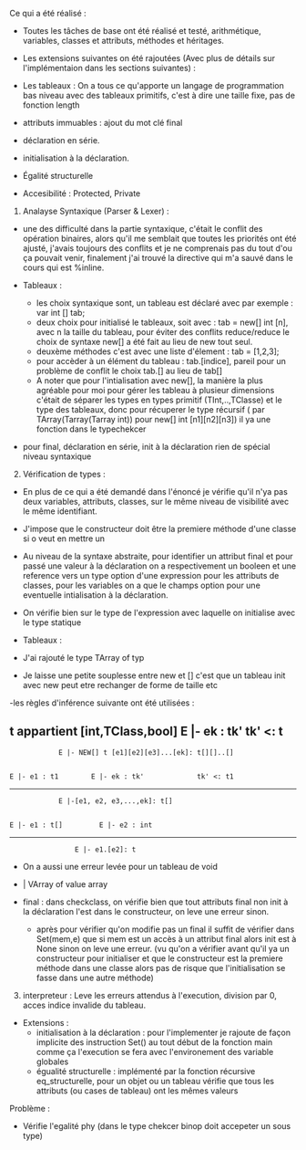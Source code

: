 Ce qui a été réalisé :

- Toutes les tâches de base ont été réalisé et testé, arithmétique, variables, classes et attributs, méthodes et héritages.

- Les extensions suivantes on été rajoutées (Avec plus de détails sur l'implémentaion dans les sections suivantes) :
- Les tableaux : On a tous ce qu'apporte un langage de programmation bas niveau avec des tableaux primitifs, c'est à dire une taille fixe, pas de fonction length
- attributs immuables : ajout du mot clé final
- déclaration en série.
- initialisation à la déclaration.
- Égalité structurelle
- Accesibilité : Protected, Private

1) Analayse Syntaxique (Parser & Lexer) : 

- une des difficulté dans la partie syntaxique, c'était le conflit des opération binaires, alors qu'il me semblait que toutes les priorités ont été ajusté, j'avais toujours des conflits et je ne comprenais pas du tout d'ou ça pouvait venir, finalement j'ai trouvé la directive qui m'a sauvé dans le cours qui est %inline.

- Tableaux : 
    - les choix syntaxique sont, un tableau est déclaré avec par exemple : var int [] tab;
    - deux choix pour initialisé le tableaux, soit avec : tab = new[] int [n], avec n la taille du tableau, pour éviter des conflits reduce/reduce le choix de syntaxe new[] a été fait au lieu de new tout seul.
    - deuxème méthodes c'est avec une liste d'élement : tab = [1,2,3];
    - pour accèder à un élément du tableau : tab.[indice], pareil pour un problème de conflit le choix tab.[] au lieu de tab[]
    - A noter que pour l'intialisation avec new[], la manière la plus agréable pour moi pour gérer les tableau à plusieur dimensions c'était de séparer les types en types primitif (TInt,..,TClasse) et le type des tableaux, donc pour récuperer le type récursif ( par TArray(Tarray(Tarray int)) pour new[] int [n1][n2][n3]) il ya une fonction dans le typechekcer

- pour final, déclaration en série, init à la déclaration rien de spécial niveau syntaxique 

2) Vérification de types : 

- En plus de ce qui a été demandé dans l'énoncé je vérifie qu'il n'ya pas deux variables, attributs, classes, sur le même niveau de visibilité avec le même identifiant.

- J'impose que le constructeur doit être la premiere méthode d'une classe si o veut en mettre un

- Au niveau de la syntaxe abstraite, pour identifier un attribut final et pour passé une valeur à la déclaration on a respectivement un booleen et une reference vers un type option d'une expression pour les attributs de classes, pour les variables on a que le champs option pour une eventuelle intialisation à la déclaration.

- On vérifie bien sur le type de l'expression avec laquelle on initialise avec le type statique

- Tableaux : 

- J'ai rajouté le type TArray of typ
- Je laisse une petite souplesse entre new et [] c'est que un tableau init avec new peut etre rechanger de forme
de taille etc

-les règles d'inférence suivante ont été utilisées :

  t appartient [int,TClass,bool]      E |- ek : tk'      tk' <: t
  -------------------------------------------------------------------
                E |- NEW[] t [e1][e2][e3]...[ek]: t[][]..[]


    E |- e1 : t1        E |- ek : tk'             tk' <: t1
  -------------------------------------------------------------------
                E |-[e1, e2, e3,...,ek]: t[]


    E |- e1 : t[]         E |- e2 : int             
  -------------------------------------------------------------------
                    E |- e1.[e2]: t

- On a aussi une erreur levée pour un tableau de void
- | VArray of value array 

- final : dans checkclass, on vérifie bien que tout attributs final non init à la déclaration l'est dans le constructeur, on leve une erreur sinon.

    - après pour vérifier qu'on modifie pas un final il suffit de vérifier dans Set(mem,e)
    que si mem est un accès à un attribut final alors init est à None sinon on leve une erreur. (vu qu'on a vérifier avant qu'il ya un constructeur pour initialiser et que le constructeur est la premiere méthode dans une classe alors pas de risque que l'initialisation se fasse dans une autre méthode)

3) interpreteur : 
Leve les erreurs attendus à l'execution, division par 0, acces indice invalide du tableau.
   
- Extensions :
  - initialisation à la déclaration : pour l'implementer je rajoute de façon implicite des instruction Set() au tout début de la fonction main comme ça l'execution se fera avec l'environement des variable globales 
  - égualité structurelle : implémenté par la fonction récursive eq_structurelle, pour un objet ou un tableau vérifie que tous les attributs (ou cases de tableau) ont les mêmes valeurs 


Problème : 
- Vérifie l'egalité phy (dans le type chekcer binop doit accepeter un sous type)
